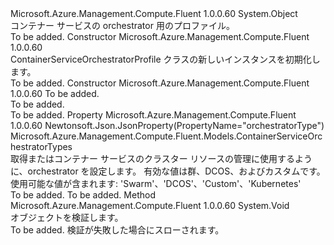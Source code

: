 <Type Name="ContainerServiceOrchestratorProfile" FullName="Microsoft.Azure.Management.Compute.Fluent.Models.ContainerServiceOrchestratorProfile">
  <TypeSignature Language="C#" Value="public class ContainerServiceOrchestratorProfile" />
  <TypeSignature Language="ILAsm" Value=".class public auto ansi beforefieldinit ContainerServiceOrchestratorProfile extends System.Object" />
  <TypeSignature Language="DocId" Value="T:Microsoft.Azure.Management.Compute.Fluent.Models.ContainerServiceOrchestratorProfile" />
  <TypeSignature Language="VB.NET" Value="Public Class ContainerServiceOrchestratorProfile" />
  <TypeSignature Language="F#" Value="type ContainerServiceOrchestratorProfile = class" />
  <AssemblyInfo>
    <AssemblyName>Microsoft.Azure.Management.Compute.Fluent</AssemblyName>
    <AssemblyVersion>1.0.0.60</AssemblyVersion>
  </AssemblyInfo>
  <Base>
    <BaseTypeName>System.Object</BaseTypeName>
  </Base>
  <Interfaces />
  <Docs>
    <summary>
            コンテナー サービスの orchestrator 用のプロファイル。
            </summary>
    <remarks>To be added.</remarks>
  </Docs>
  <Members>
    <Member MemberName=".ctor">
      <MemberSignature Language="C#" Value="public ContainerServiceOrchestratorProfile ();" />
      <MemberSignature Language="ILAsm" Value=".method public hidebysig specialname rtspecialname instance void .ctor() cil managed" />
      <MemberSignature Language="DocId" Value="M:Microsoft.Azure.Management.Compute.Fluent.Models.ContainerServiceOrchestratorProfile.#ctor" />
      <MemberSignature Language="VB.NET" Value="Public Sub New ()" />
      <MemberType>Constructor</MemberType>
      <AssemblyInfo>
        <AssemblyName>Microsoft.Azure.Management.Compute.Fluent</AssemblyName>
        <AssemblyVersion>1.0.0.60</AssemblyVersion>
      </AssemblyInfo>
      <Parameters />
      <Docs>
        <summary>
            ContainerServiceOrchestratorProfile クラスの新しいインスタンスを初期化します。
            </summary>
        <remarks>To be added.</remarks>
      </Docs>
    </Member>
    <Member MemberName=".ctor">
      <MemberSignature Language="C#" Value="public ContainerServiceOrchestratorProfile (Microsoft.Azure.Management.Compute.Fluent.Models.ContainerServiceOrchestratorTypes orchestratorType);" />
      <MemberSignature Language="ILAsm" Value=".method public hidebysig specialname rtspecialname instance void .ctor(valuetype Microsoft.Azure.Management.Compute.Fluent.Models.ContainerServiceOrchestratorTypes orchestratorType) cil managed" />
      <MemberSignature Language="DocId" Value="M:Microsoft.Azure.Management.Compute.Fluent.Models.ContainerServiceOrchestratorProfile.#ctor(Microsoft.Azure.Management.Compute.Fluent.Models.ContainerServiceOrchestratorTypes)" />
      <MemberSignature Language="VB.NET" Value="Public Sub New (orchestratorType As ContainerServiceOrchestratorTypes)" />
      <MemberSignature Language="F#" Value="new Microsoft.Azure.Management.Compute.Fluent.Models.ContainerServiceOrchestratorProfile : Microsoft.Azure.Management.Compute.Fluent.Models.ContainerServiceOrchestratorTypes -&gt; Microsoft.Azure.Management.Compute.Fluent.Models.ContainerServiceOrchestratorProfile" Usage="new Microsoft.Azure.Management.Compute.Fluent.Models.ContainerServiceOrchestratorProfile orchestratorType" />
      <MemberType>Constructor</MemberType>
      <AssemblyInfo>
        <AssemblyName>Microsoft.Azure.Management.Compute.Fluent</AssemblyName>
        <AssemblyVersion>1.0.0.60</AssemblyVersion>
      </AssemblyInfo>
      <Parameters>
        <Parameter Name="orchestratorType" Type="Microsoft.Azure.Management.Compute.Fluent.Models.ContainerServiceOrchestratorTypes" />
      </Parameters>
      <Docs>
        <param name="orchestratorType">To be added.</param>
        <summary>To be added.</summary>
        <remarks>To be added.</remarks>
      </Docs>
    </Member>
    <Member MemberName="OrchestratorType">
      <MemberSignature Language="C#" Value="public Microsoft.Azure.Management.Compute.Fluent.Models.ContainerServiceOrchestratorTypes OrchestratorType { get; set; }" />
      <MemberSignature Language="ILAsm" Value=".property instance valuetype Microsoft.Azure.Management.Compute.Fluent.Models.ContainerServiceOrchestratorTypes OrchestratorType" />
      <MemberSignature Language="DocId" Value="P:Microsoft.Azure.Management.Compute.Fluent.Models.ContainerServiceOrchestratorProfile.OrchestratorType" />
      <MemberSignature Language="VB.NET" Value="Public Property OrchestratorType As ContainerServiceOrchestratorTypes" />
      <MemberSignature Language="F#" Value="member this.OrchestratorType : Microsoft.Azure.Management.Compute.Fluent.Models.ContainerServiceOrchestratorTypes with get, set" Usage="Microsoft.Azure.Management.Compute.Fluent.Models.ContainerServiceOrchestratorProfile.OrchestratorType" />
      <MemberType>Property</MemberType>
      <AssemblyInfo>
        <AssemblyName>Microsoft.Azure.Management.Compute.Fluent</AssemblyName>
        <AssemblyVersion>1.0.0.60</AssemblyVersion>
      </AssemblyInfo>
      <Attributes>
        <Attribute>
          <AttributeName>Newtonsoft.Json.JsonProperty(PropertyName="orchestratorType")</AttributeName>
        </Attribute>
      </Attributes>
      <ReturnValue>
        <ReturnType>Microsoft.Azure.Management.Compute.Fluent.Models.ContainerServiceOrchestratorTypes</ReturnType>
      </ReturnValue>
      <Docs>
        <summary>
            取得またはコンテナー サービスのクラスター リソースの管理に使用するように、orchestrator を設定します。 有効な値は群、DCOS、およびカスタムです。
            使用可能な値が含まれます: 'Swarm'、'DCOS'、'Custom'、'Kubernetes'
            </summary>
        <value>To be added.</value>
        <remarks>To be added.</remarks>
      </Docs>
    </Member>
    <Member MemberName="Validate">
      <MemberSignature Language="C#" Value="public virtual void Validate ();" />
      <MemberSignature Language="ILAsm" Value=".method public hidebysig newslot virtual instance void Validate() cil managed" />
      <MemberSignature Language="DocId" Value="M:Microsoft.Azure.Management.Compute.Fluent.Models.ContainerServiceOrchestratorProfile.Validate" />
      <MemberSignature Language="VB.NET" Value="Public Overridable Sub Validate ()" />
      <MemberSignature Language="F#" Value="abstract member Validate : unit -&gt; unit&#xA;override this.Validate : unit -&gt; unit" Usage="containerServiceOrchestratorProfile.Validate " />
      <MemberType>Method</MemberType>
      <AssemblyInfo>
        <AssemblyName>Microsoft.Azure.Management.Compute.Fluent</AssemblyName>
        <AssemblyVersion>1.0.0.60</AssemblyVersion>
      </AssemblyInfo>
      <ReturnValue>
        <ReturnType>System.Void</ReturnType>
      </ReturnValue>
      <Parameters />
      <Docs>
        <summary>
            オブジェクトを検証します。
            </summary>
        <remarks>To be added.</remarks>
        <exception cref="T:Microsoft.Rest.ValidationException">
            検証が失敗した場合にスローされます。
            </exception>
      </Docs>
    </Member>
  </Members>
</Type>